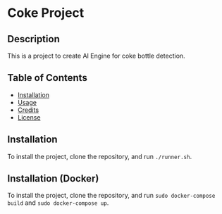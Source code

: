 # Coke Project
## Description

This is a project to create AI Engine for coke bottle detection.

## Table of Contents

* [Installation](#installation)
* [Usage](#usage)
* [Credits](#credits)
* [License](#license)

## Installation

To install the project, clone the repository, and run `./runner.sh`.

## Installation (Docker)

To install the project, clone the repository, and run `sudo docker-compose build` and `sudo docker-compose up`.

